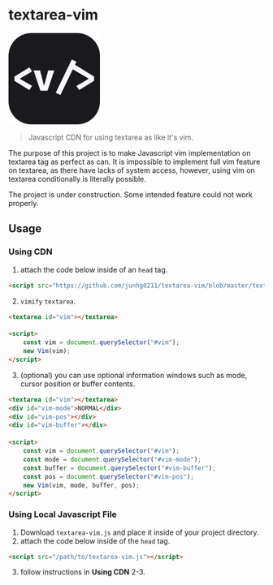 # textarea-vim

<img src="./logo.svg" style="width: 180px;">

> Javascript CDN for using textarea as like it's vim.

The purpose of this project is to make Javascript vim implementation on textarea tag as perfect as can. It is impossible to implement full vim feature on textarea, as there have lacks of system access, however, using vim on textarea conditionally is literally possible.

The project is under construction. Some intended feature could not work properly.

## Usage

### Using CDN

1. attach the code below inside of an `head` tag.

```html
<script src="https://github.com/junhg0211/textarea-vim/blob/master/textarea-vim.js"></script>
```

2. `vimify` `textarea`.

```html
<textarea id="vim"></textarea>

<script>
    const vim = document.querySelector("#vim");
    new Vim(vim);
</script>
```

3. (optional) you can use optional information windows such as mode, cursor position or buffer contents.

```html
<textarea id="vim"></textarea>
<div id="vim-mode">NORMAL</div>
<div id="vim-pos"></div>
<div id="vim-buffer"></div>

<script>
    const vim = document.querySelector("#vim");
    const mode = document.querySelector("#vim-mode");
    const buffer = document.querySelector("#vim-buffer");
    const pos = document.querySelector("#vim-pos");
    new Vim(vim, mode, buffer, pos);
</script>
```

### Using Local Javascript File

1. Download `textarea-vim.js` and place it inside of your project directory.
2. attach the code below inside of the `head` tag.

```html
<script src="/path/to/textarea-vim.js"></script>
```

3. follow instructions in **Using CDN** 2-3.
